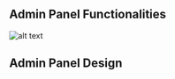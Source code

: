 ## Admin Panel Functionalities

![alt text](https://www.hizliresim.com/j7tsbzw)

## Admin Panel Design


